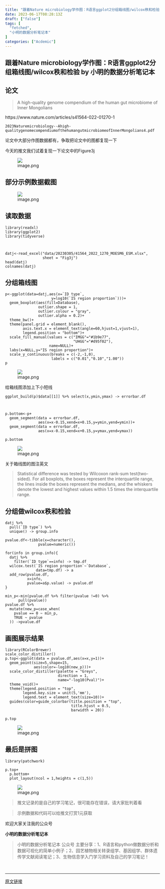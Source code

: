 ```yaml
---
title: "跟着Nature microbiology学作图：R语言ggplot2分组箱线图/wilcox秩和检验"
date: 2023-06-17T08:28:13Z
draft: ["false"]
tags: [
  "fetched",
  "小明的数据分析笔记本"
]
categories: ["Acdemic"]
---
```

跟着Nature microbiology学作图：R语言ggplot2分组箱线图/wilcox秩和检验 by 小明的数据分析笔记本
------
<div><section data-tool="mdnice编辑器" data-website="https://www.mdnice.com"><h2 data-tool="mdnice编辑器"><span></span><span>论文</span><span></span><span> </span></h2><blockquote data-tool="mdnice编辑器"><p>A high-quality genome compendium of the human gut microbiome of Inner Mongolians</p></blockquote><p data-tool="mdnice编辑器">https://www.nature.com/articles/s41564-022-01270-1</p><p data-tool="mdnice编辑器"><code>2023Naturemicrobiology--Ahigh-qualitygenomecompendiumofthehumangutmicrobiomeofInnerMongolians4.pdf</code></p><p data-tool="mdnice编辑器">论文中大部分作图数据都有，争取把论文中的图都复现一下</p><p data-tool="mdnice编辑器">今天的推文我们试着复现一下论文中的Figure3j</p><figure data-tool="mdnice编辑器"><img data-ratio="0.4080645161290323" data-src="https://mmbiz.qpic.cn/sz_mmbiz_png/t1wZDoUyFk5Wgyk01OUJjR6bpLYN0F6792DDuD9Of6D7lqO6hO7D0N7OqkLcpuTuBejWK8t0Q3iaFH1sF8aXvIQ/640?wx_fmt=png" data-type="png" data-w="1240" src="https://mmbiz.qpic.cn/sz_mmbiz_png/t1wZDoUyFk5Wgyk01OUJjR6bpLYN0F6792DDuD9Of6D7lqO6hO7D0N7OqkLcpuTuBejWK8t0Q3iaFH1sF8aXvIQ/640?wx_fmt=png"><figcaption>image.png</figcaption></figure><h2 data-tool="mdnice编辑器"><span></span><span>部分示例数据截图</span><span></span><span> </span></h2><figure data-tool="mdnice编辑器"><img data-ratio="0.46044444444444443" data-src="https://mmbiz.qpic.cn/sz_mmbiz_png/t1wZDoUyFk5Wgyk01OUJjR6bpLYN0F67eXcvVKJEAQVh8kY1hicPReptCtib3F48Zq2A5ibIFXMzia0dDX5suiaTLYQ/640?wx_fmt=png" data-type="png" data-w="1125" src="https://mmbiz.qpic.cn/sz_mmbiz_png/t1wZDoUyFk5Wgyk01OUJjR6bpLYN0F67eXcvVKJEAQVh8kY1hicPReptCtib3F48Zq2A5ibIFXMzia0dDX5suiaTLYQ/640?wx_fmt=png"><figcaption>image.png</figcaption></figure><h2 data-tool="mdnice编辑器"><span></span><span>读取数据</span><span></span><span> </span></h2><pre data-tool="mdnice编辑器"><span></span><code>library(readxl)<br>library(ggplot2)<br>library(tidyverse)<br><br><br><br>datj&lt;-read_excel(<span>"data/20230305/41564_2022_1270_MOESM6_ESM.xlsx"</span>,<br>                 sheet = <span>"Fig3j"</span>)<br>head(datj)<br>colnames(datj)<br></code></pre><h2 data-tool="mdnice编辑器"><span></span><span>分组箱线图</span><span></span><span> </span></h2><pre data-tool="mdnice编辑器"><span></span><code>p&lt;-ggplot(data=datj,aes(x=`ID <span>type</span>`,<br>                     y=log10(`IS region proportion`)))+<br>  geom_boxplot(aes(fill=Database),<br>               outlier.shape = 1,<br>               outlier.colour = <span>"gray"</span>,<br>               outlier.alpha = 0.2)+<br>  theme_bw()+<br>  theme(panel.grid = element_blank(),<br>        axis.text.x = element_text(angle=60,hjust=1,vjust=1),<br>        legend.position = <span>"bottom"</span>)+<br>  scale_fill_manual(values = c(<span>"IMGG"</span>=<span>"#1b9e77"</span>,<br>                               <span>"UHGG"</span>=<span>"#d95f02"</span>),<br>                    name=NULL)+<br>  labs(x=NULL,y=<span>"IS region proportion"</span>)+<br>  scale_y_continuous(breaks = c(-2,-1,0),<br>                     labels = c(<span>"0.01"</span>,<span>"0.10"</span>,<span>"1.00"</span>))<br>p<br></code></pre><figure data-tool="mdnice编辑器"><img data-ratio="0.6654578422484134" data-src="https://mmbiz.qpic.cn/sz_mmbiz_png/t1wZDoUyFk5Wgyk01OUJjR6bpLYN0F679FfYkgqFzpicR2ZNBZJ6EU9OkEgnrtYMkHSPTfq8UAicc97oRDo1fMdg/640?wx_fmt=png" data-type="png" data-w="1103" src="https://mmbiz.qpic.cn/sz_mmbiz_png/t1wZDoUyFk5Wgyk01OUJjR6bpLYN0F679FfYkgqFzpicR2ZNBZJ6EU9OkEgnrtYMkHSPTfq8UAicc97oRDo1fMdg/640?wx_fmt=png"><figcaption>image.png</figcaption></figure><p data-tool="mdnice编辑器">给箱线图添加上下小短线</p><pre data-tool="mdnice编辑器"><span></span><code>ggplot_build(p)<span>$data</span>[[1]] %&gt;% select(x,ymin,ymax) -&gt; errorbar.df<br><br><br><br>p.bottom&lt;-p+<br>  geom_segment(data = errorbar.df,<br>               aes(x=x-0.15,xend=x+0.15,y=ymin,yend=ymin))+<br>  geom_segment(data = errorbar.df,<br>               aes(x=x-0.15,xend=x+0.15,y=ymax,yend=ymax))<br><br>p.bottom<br></code></pre><figure data-tool="mdnice编辑器"><img data-ratio="0.6717625899280576" data-src="https://mmbiz.qpic.cn/sz_mmbiz_png/t1wZDoUyFk5Wgyk01OUJjR6bpLYN0F67vOiaa8bVJW5MhQ1QTNGJ2B7Juf7ZrTW0Swiab21PicOicx5HggpZMicLzlg/640?wx_fmt=png" data-type="png" data-w="1112" src="https://mmbiz.qpic.cn/sz_mmbiz_png/t1wZDoUyFk5Wgyk01OUJjR6bpLYN0F67vOiaa8bVJW5MhQ1QTNGJ2B7Juf7ZrTW0Swiab21PicOicx5HggpZMicLzlg/640?wx_fmt=png"><figcaption>image.png</figcaption></figure><p data-tool="mdnice编辑器">关于箱线图的图注英文</p><blockquote data-tool="mdnice编辑器"><p>Statistical difference was tested by Wilcoxon rank-sum test(two-sided). For all boxplots, the boxes represent the interquartile range, the lines inside the boxes represent the medians, and the whiskers denote the lowest and highest values within 1.5 times the interquartile range.</p></blockquote><h2 data-tool="mdnice编辑器"><span></span><span>分组做wilcox秩和检验</span><span></span><span> </span></h2><pre data-tool="mdnice编辑器"><span></span><code>datj %&gt;% <br>  pull(`ID <span>type</span>`) %&gt;% <br>  unique() -&gt; group.info<br><br>pvalue.df&lt;-tibble(x=character(),<br>               pvalue=numeric())<br><br><span>for</span>(info <span>in</span> group.info){<br>  datj %&gt;% <br>    filter(`ID <span>type</span>`==info) -&gt; tmp.df<br>  wilcox.test(`IS region proportion`~`Database`,<br>              data=tmp.df) -&gt; a<br>  add_row(pvalue.df,<br>          x=info,<br>          pvalue=a<span>$p</span>.value) -&gt; pvalue.df<br>}<br><br>min_p&lt;-min(pvalue.df %&gt;% filter(pvalue !=0) %&gt;% <br>      pull(pvalue))<br>pvalue.df %&gt;% <br>  mutate(new_p=case_when(<br>    pvalue == 0 ~ min_p,<br>    TRUE ~ pvalue<br>  )) -&gt;pvalue.df<br></code></pre><h2 data-tool="mdnice编辑器"><span></span><span>画图展示结果</span><span></span><span> </span></h2><pre data-tool="mdnice编辑器"><span></span><code>library(RColorBrewer)<br>scale_color_distiller()<br>p.top&lt;-ggplot(data = pvalue.df,aes(x=x,y=1))+<br>  geom_point(size=5,shape=15,<br>             aes(color=-log10(new_p)))+<br>  scale_color_distiller(palette = <span>"Greys"</span>,<br>                        direction = 1,<br>                        name=<span>"-log10(Pval)"</span>)+<br>  theme_void()+<br>  theme(legend.position = <span>"top"</span>,<br>        legend.key.size = unit(5,<span>'mm'</span>),<br>        legend.text = element_text(size=10))+<br>  guides(color=guide_colorbar(title.position = <span>"top"</span>,<br>                              title.hjust = 0.5,<br>                              barwidth = 20))<br><br>p.top<br></code></pre><figure data-tool="mdnice编辑器"><img data-ratio="0.4682971014492754" data-src="https://mmbiz.qpic.cn/sz_mmbiz_png/t1wZDoUyFk5Wgyk01OUJjR6bpLYN0F67diamGBtiaXgTcgBfjYv8rhDxQvkeZaZkzMyABh1OfSdM5pfSiawW8VsWg/640?wx_fmt=png" data-type="png" data-w="1104" src="https://mmbiz.qpic.cn/sz_mmbiz_png/t1wZDoUyFk5Wgyk01OUJjR6bpLYN0F67diamGBtiaXgTcgBfjYv8rhDxQvkeZaZkzMyABh1OfSdM5pfSiawW8VsWg/640?wx_fmt=png"><figcaption>image.png</figcaption></figure><h2 data-tool="mdnice编辑器"><span></span><span>最后是拼图</span><span></span><span> </span></h2><pre data-tool="mdnice编辑器"><span></span><code>library(patchwork)<br><br>p.top+<br>  p.bottom+<br>  plot_layout(ncol = 1,heights = c(1,5))<br></code></pre><figure data-tool="mdnice编辑器"><img data-ratio="0.4266129032258065" data-src="https://mmbiz.qpic.cn/sz_mmbiz_png/t1wZDoUyFk5Wgyk01OUJjR6bpLYN0F67ibmIoDWvkO9PxicoUyO59x1ib5zmgen1g4NXe2CIgeFubrUVPMH6G9GEw/640?wx_fmt=png" data-type="png" data-w="1240" src="https://mmbiz.qpic.cn/sz_mmbiz_png/t1wZDoUyFk5Wgyk01OUJjR6bpLYN0F67ibmIoDWvkO9PxicoUyO59x1ib5zmgen1g4NXe2CIgeFubrUVPMH6G9GEw/640?wx_fmt=png"><figcaption>image.png</figcaption></figure><blockquote data-tool="mdnice编辑器"><p>推文记录的是自己的学习笔记，很可能存在错误，请大家批判着看</p></blockquote><blockquote data-tool="mdnice编辑器"><p>示例数据和代码可以给推文打赏1元获取</p></blockquote><p data-tool="mdnice编辑器">欢迎大家关注我的公众号</p><p data-tool="mdnice编辑器"><strong>小明的数据分析笔记本</strong></p><section><mp-common-profile data-pluginname="mpprofile" data-id="MzI3NzQ3MTcxMg==" data-headimg="http://mmbiz.qpic.cn/mmbiz_png/t1wZDoUyFk5t1sOnM0iabvBhnfIj5YpyqrMib0E1MGCd9ibcYxaOPZd0GWhQBDvK2BPEwsicQxd6y5MHLfphnwHnow/0?wx_fmt=png" data-nickname="小明的数据分析笔记本" data-alias="" data-signature="分享R语言和python在生物信息领域做数据分析和数据可视化的简单小例子；偶尔会分享一些组学数据处理相关的内容" data-from="0" data-is_biz_ban="0"></mp-common-profile></section><p data-tool="mdnice编辑器"></p><blockquote data-tool="mdnice编辑器"><p>小明的数据分析笔记本 公众号 主要分享：1、R语言和python做数据分析和数据可视化的简单小例子；2、园艺植物相关转录组学、基因组学、群体遗传学文献阅读笔记；3、生物信息学入门学习资料及自己的学习笔记！</p></blockquote></section><p><br></p><p><mp-style-type data-value="3"></mp-style-type></p></div>  
<hr>
<a href="https://mp.weixin.qq.com/s/egy8_g5aUtpBddRQDzbscg",target="_blank" rel="noopener noreferrer">原文链接</a>
